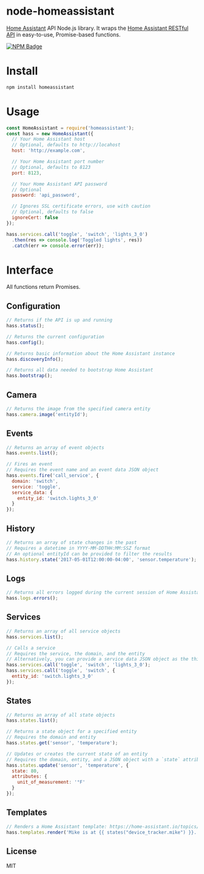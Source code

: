 node-homeassistant
==================

[Home Assistant](https://home-assistant.io/) API Node.js library.
It wraps the [Home Assistant RESTful API](https://home-assistant.io/developers/rest_api/) in easy-to-use, Promise-based functions.

[![NPM Badge](https://nodei.co/npm/homeassistant.png?downloads=true&stars=true)](https://npmjs.org/package/homeassistant)

Install
=======
```bash
npm install homeassistant
```

Usage
=====
```javascript
const HomeAssistant = require('homeassistant');
const hass = new HomeAssistant({
  // Your Home Assistant host
  // Optional, defaults to http://locahost
  host: 'http://example.com',

  // Your Home Assistant port number
  // Optional, defaults to 8123
  port: 8123,

  // Your Home Assistant API password
  // Optional
  password: 'api_password',

  // Ignores SSL certificate errors, use with caution
  // Optional, defaults to false
  ignoreCert: false
});

hass.services.call('toggle', 'switch', 'lights_3_0')
  .then(res => console.log('Toggled lights', res))
  .catch(err => console.error(err));
```

Interface
=========
All functions return Promises.

Configuration
-------------
```javascript
// Returns if the API is up and running
hass.status();

// Returns the current configuration
hass.config();

// Returns basic information about the Home Assistant instance
hass.discoveryInfo();

// Returns all data needed to bootstrap Home Assistant
hass.bootstrap();
```

Camera
------
```javascript
// Returns the image from the specified camera entity
hass.camera.image('entityId');
```

Events
------
```javascript
// Returns an array of event objects
hass.events.list();

// Fires an event
// Requires the event name and an event data JSON object
hass.events.fire('call_service', {
  domain: 'switch',
  service: 'toggle',
  service_data: {
    entity_id: 'switch.lights_3_0'
  }
});
```

History
-------
```javascript
// Returns an array of state changes in the past
// Requires a datetime in YYYY-MM-DDTHH:MM:SSZ format
// An optional entityId can be provided to filter the results
hass.history.state('2017-05-01T12:00:00-04:00', 'sensor.temperature');
```

Logs
----
```javascript
// Returns all errors logged during the current session of Home Assistant
hass.logs.errors();
```

Services
--------
```javascript
// Returns an array of all service objects
hass.services.list();

// Calls a service
// Requires the service, the domain, and the entity
// Alternatively, you can provide a service data JSON object as the third parameter
hass.services.call('toggle', 'switch', 'lights_3_0');
hass.services.call('toggle', 'switch', {
  entity_id: 'switch.lights_3_0'
});
```

States
------
```javascript
// Returns an array of all state objects
hass.states.list();

// Returns a state object for a specified entity
// Requires the domain and entity
hass.states.get('sensor', 'temperature');

// Updates or creates the current state of an entity
// Requires the domain, entity, and a JSON object with a `state` attribute
hass.states.update('sensor', 'temperature', {
  state: 80,
  attributes: {
    unit_of_measurement: '°F'
  }
});
```

Templates
---------
```javascript
// Renders a Home Assistant template: https://home-assistant.io/topics/templating/
hass.templates.render('Mike is at {{ states("device_tracker.mike") }}.');
```

License
-------
MIT
